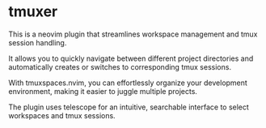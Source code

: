 # tmuxer

This is a neovim plugin that streamlines workspace management and tmux session handling.

It allows you to quickly navigate between different project directories and automatically creates or switches to corresponding tmux sessions.

With tmuxspaces.nvim, you can effortlessly organize your development environment, making it easier to juggle multiple projects.

The plugin uses telescope for an intuitive, searchable interface to select workspaces and tmux sessions.
